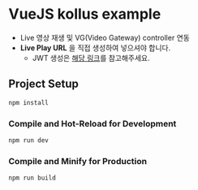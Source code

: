 # VueJS kollus example

- Live 영상 재생 및 VG(Video Gateway) controller 연동
- **Live Play URL** 을 직접 생성하여 넣으셔야 합니다.
  - JWT 생성은 [해당 링크](https://catenoid-support.atlassian.net/wiki/spaces/SUP/pages/3310415/LIVE+Streaming)를 참고해주세요.

## Project Setup

```sh
npm install
```

### Compile and Hot-Reload for Development

```sh
npm run dev
```

### Compile and Minify for Production

```sh
npm run build
```
